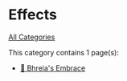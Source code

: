 # Effects

[All Categories](/categories)

This category contains 1 page(s):

- [🔐 Bhreia's Embrace](/adventures/dauriels-mansion/handouts/bhreias-embrace/)
